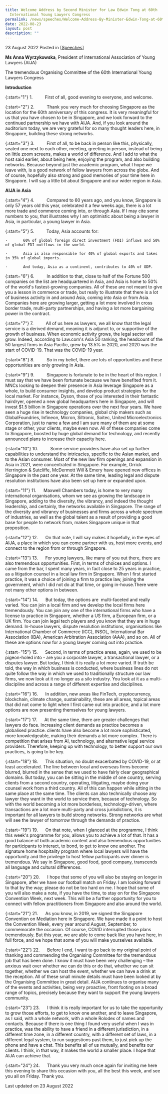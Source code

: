 ```yaml
---
title: Welcome Address by Second Minister for Law Edwin Tong at 60th
  International Young Lawyers Congress
permalink: /news/speeches/Welcome-Address-By-Minister-Edwin-Tong-at-60th-International-Young-Lawyers-Congress
date: 2022-08-23
layout: post
description: ""
---
```


23 August 2022 Posted in [[Speeches](/news/speeches)]

**Ms Anna Wyrzykowska**, President of International Association of Young Lawyers (AIJA)

The tremendous Organising Committee of the 60th International Young Lawyers Congress

**Introduction**

{:start="1"}
1.          First of all, good evening to everyone, and welcome.

{:start="2"}
2.          Thank you very much for choosing Singapore as the location for the 60th anniversary of this congress. It is very meaningful for us that you have chosen to be in Singapore, and we look forward to the continued partnership we have with AIJA. And, if you look around the auditorium today, we are very grateful for so many thought leaders here, in Singapore, building these strong networks.

{:start="3"}
3.          First of all, to be back in person like this, physically, seated one next to each other, meeting, greeting in person, instead of being on little zoom screens, makes a world of difference. And I add to what the host said earlier, about being here, enjoying the program, and also building networks. Because beyond just the academic program, what I hope we leave with, is a good network of fellow lawyers from across the globe. And of course, hopefully also strong and good memories of your time here in Singapore. I will say a little bit about Singapore and our wider region in Asia.

**AIJA in Asia**

{:start="4"}
4.          Compared to 60 years ago, and you know, Singapore is only 57 years old this year, celebrated it a few weeks ago, there is a lot more trade and commerce coming into, or through Asia. If I may cite some numbers to you, that illustrates why I am optimistic about being a lawyer in Asia, in particular, a young lawyer in Asia.

{:start="5"}
5.          Today, Asia accounts for:

	·       60% of global foreign direct investment (FDI) inflows and 50% of global FDI outflows in the world.

	·       Asia is also responsible for 40% of global exports and takes in 35% of global imports.

	·       And today, Asia as a continent, contributes to 40% of GDP.

{:start="6"}
6.          In addition to that, close to half of the Fortune 500 companies on the list are headquartered in Asia, and Asia is home to 50% of the world's fastest-growing companies. All of these are not meant to give you a lesson in commerce or trade, but really to illustrate that there is a lot of business activity in and around Asia, coming into Asia or from Asia. Companies here are growing larger, getting a lot more involved in cross border trade, multi-party partnerships, and having a lot more bargaining power in the contract.

{:start="7"}
7.          All of us here as lawyers, we all know that the legal service is a derived demand, meaning it is adjunct to, or supportive of the growth of business. When economic activity grows, the legal sector will grow. Indeed, according to Law.com's Asia 50 ranking, the headcount of the 50 largest firms in Asia Pacific, grew by 13.5% in 2020, and 2020 was the start of COVID-19. That was the COVID-19 year.

{:start="8"}
8.          So in my belief, there are lots of opportunities and these opportunities are only growing in Asia.

{:start="9"}
9.          Singapore is fortunate to be in the heart of this region. I must say that we have been fortunate because we have benefited from it. MNCs looking to deepen their presence in Asia leverage Singapore as a whole, to build consumer insights, and develop product strategies for the local market. For instance, Dyson, those of you interested in their fantastic hairdryer, opened a new global headquarters here in Singapore, and will invest $1.5 billion in Singapore operations over the next four years. We have seen a huge rise in technology companies, global chip makers such as GlobalFoundries, Infineon, Micron, Siltronic, Soitec, United Microelectronics Corporation, just to name a few and I am sure many of them are at some stage or other, your clients, maybe even now. All of these companies come to Singapore, boosted by huge global demand for technology, and recently announced plans to increase their capacity here.

{:start="10"}
10.          Some service providers have also set up further capabilities to understand the intricacies, specific to the Asian market, and to the Asian consumer. Most of the new law firm openings and expansion in Asia in 2021, were concentrated in Singapore. For example, Orrick Herrington & Sutcliffe, McDermott Will & Emery have opened new offices in Singapore in the past one year. At the same time, leading legal and dispute resolution institutions have also been set up here or expanded upon.

{:start="11"}
11.      Maxwell Chambers today, is home to very many international organisations, whom we see as growing the landscape in Singapore, adding to the diversity, the vibrancy, and indeed the thought leadership, and certainly, the networks available in Singapore. The range of the diversity and vibrancy of businesses and firms across a whole spectrum of industries, as well as the global talent as a result of providing a good base for people to network from, makes Singapore unique in that proposition.

{:start="12"}
12.      On that note, I will say makes it hopefully, in the eyes of AIJA, a place in which you can come partner with us, host more events, and connect to the region from or through Singapore.

{:start="13"}
13.      For young lawyers, like many of you out there, there are also tremendous opportunities. First, in terms of choices and options. I came from the bar, I spent many years, in fact close to 25 years in practice, as a litigation counsel in a local law firm in Singapore. When I first started practice, it was a choice of joining a firm to practice law, joining the government, which I did not do at that time, or going in-house.There were not many other options in between.

{:start="14"}
14.      But today, the options are  multi-faceted and really varied. You can join a local firm and we develop the local firms here tremendously. You can join any one of the international firms who have a license to practice in Singapore, whether a US firm, a European firm, or a UK firm. You can join legal tech players and you know that they are in huge demand. In-house lawyers, dispute resolution institutions, organisations like International Chamber of Commerce (ICC), INSOL, International Bar Association (IBA), American Arbitration Association (AAA), and so on. All of these are options now for a young lawyer coming out into practice.

{:start="15"}
15.      Second, in terms of practice areas, again, we used to be pigeon-holed into - are you a corporate lawyer, a transactional lawyer, or a disputes lawyer. But today, I think it is really a lot more varied. If truth be told, the way in which business is conducted, where business lines do not quite follow the way in which we used to traditionally structure our law firms, we now look at it no longer as a silo industry. You look at it as a multi-discipline and across a range of different expertise and disciplines.

{:start="16"}
16.      In addition, new areas like FinTech, cryptocurrency, blockchain, climate change, sustainability, these are all areas, topical areas that did not come to light when I first came out into practice, and a lot more options are now presenting themselves for young lawyers.

{:start="17"}
17.      At the same time, there are greater challenges that lawyers do face. Increasing client demands as practice becomes a globalised practice. clients have also become a lot more sophisticated, more knowledgeable, making their demands a lot more complex. There is competition that arises from AI, technology, and alternative legal service providers. Therefore, keeping up with technology, to better support our own practices, is going to be key.

{:start="18"}
18.      This situation, no doubt exacerbated by COVID-19, or at least accelerated. The line between local and overseas firms become blurred, blurred in the sense that we used to have fairly clear geographical domains. But today, you can be sitting in the middle of one country, serving clients from a second country, operating, litigating, maybe doing your counsel work from a third country. All of this can happen while sitting in the same place at the same time. The clients can also technically choose any lawyer they want in the world to service them, because of technology. So with the world becoming a lot more borderless, technology-driven, where transactions are a lot more multi-party and cross jurisdictions, it is important for all lawyers to build strong networks. Strong networks are what will see the lawyer of tomorrow through the demands of practice.

{:start="19"}
19.      On that note, when I glanced at the programme, I think this week's programme for you, allows you to achieve a lot of that. It has a good balance of both academic content and also tremendous opportunities for participants to interact, to bond, to get to know one another. The signature home hospitality program where local lawyers will have the opportunity and the privilege to host fellow participants over dinner is tremendous. We say in Singapore, good food, good company, transcends all language and cultural differences.

{:start="20"}
20.      I hope that some of you will also be staying on longer in Singapore, after we have our football match on Friday. I am looking forward to that by the way; please do not be too hard on me. I hope that some of you will also make a note, if you have the time, to stay on for the Singapore Convention Week, next week. This will be a further opportunity for you to connect with fellow practitioners from Singapore and also around the world.

{:start="21"}
21.      As you know, in 2019, we signed the Singapore Convention on Mediation here in Singapore. We have made it a point to host the Convention Week, every year around August, September, to commemorate the occasion. Of course, COVID interrupted those plans tremendously. But this year, we are able to come back like you have here, in full force, and we hope that some of you will make yourselves available.

{:start="22"}
22.      Before I end, I want to go back to my original point of thanking and commending the Organising Committee for the tremendous job that has been done. I know it must have been very challenging – the anxious wait over whether we can do this or do that, whether we can sit together, whether we can host the event, whether we can have a drink at the reception. All of these small minute details must have been looked at by the Organising Committee in great detail. AIJA continues to organise many of the events and activities, being very proactive, front footing on a broad range of topics, precisely because they want to support the young lawyers community.

{:start="23"}
23.      I think it is really important for us to take the opportunity to grow those efforts, to get to know one another, and to leave Singapore, as I said, with a whole network, with a whole Rolodex of names and contacts. Because if there is one thing I found very useful when I was in practice, was the ability to have a friend in a different jurisdiction, in a different time zone, in a different country, with a different set of laws, in a different legal system, to run suggestions past them, to just pick up the phone and have a chat. This benefits all of us mutually, and benefits our clients. I think, in that way, it makes the world a smaller place. I hope that AIJA can achieve that.

{:start="24"}
24.      Thank you very much once again for inviting me here this evening to share this occasion with you, all the best this week, and see you all on Friday. Thank you.


<p class="right-side-updated">Last updated on 23 August 2022</p>